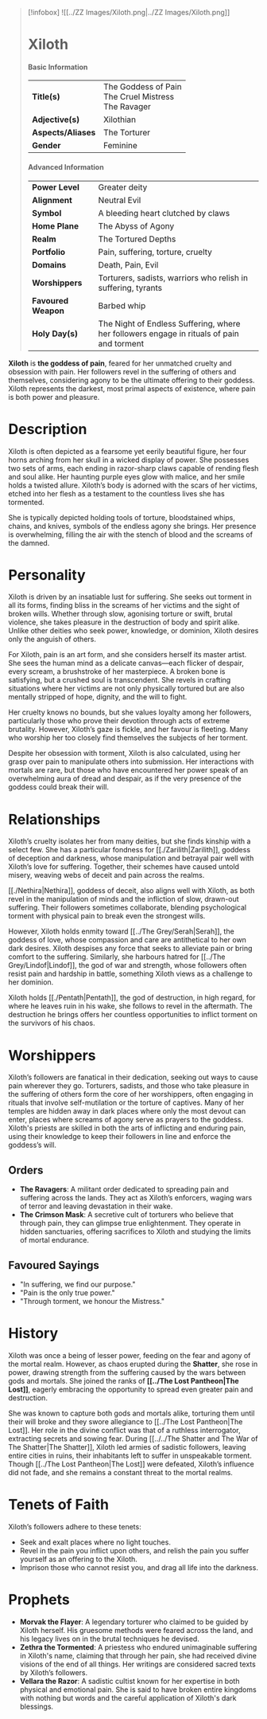 > [!infobox]
> ![[../ZZ Images/Xiloth.png|../ZZ Images/Xiloth.png]]  
> # Xiloth
> #### Basic Information
> |  |   |
> |---|---|
> | **Title(s)** | The Goddess of Pain<br>The Cruel Mistress<br>The Ravager |
> | **Adjective(s)** | Xilothian |
> | **Aspects/Aliases** | The Torturer |
> | **Gender** | Feminine |
> #### Advanced Information
> |  |  | 
> | --- | --- |
> | **Power Level** | Greater deity |
> | **Alignment** | Neutral Evil |
> | **Symbol** | A bleeding heart clutched by claws |
> | **Home Plane** | The Abyss of Agony |
> | **Realm** | The Tortured Depths |
> | **Portfolio** | Pain, suffering, torture, cruelty |
> | **Domains** | Death, Pain, Evil |
> | **Worshippers** | Torturers, sadists, warriors who relish in suffering, tyrants |
> | **Favoured Weapon** | Barbed whip |
> | **Holy Day(s)** | The Night of Endless Suffering, where her followers engage in rituals of pain and torment |

**Xiloth** is **the goddess of pain**, feared for her unmatched cruelty and obsession with pain. Her followers revel in the suffering of others and themselves, considering agony to be the ultimate offering to their goddess. Xiloth represents the darkest, most primal aspects of existence, where pain is both power and pleasure.

# Description
Xiloth is often depicted as a fearsome yet eerily beautiful figure, her four horns arching from her skull in a wicked display of power. She possesses two sets of arms, each ending in razor-sharp claws capable of rending flesh and soul alike. Her haunting purple eyes glow with malice, and her smile holds a twisted allure. Xiloth’s body is adorned with the scars of her victims, etched into her flesh as a testament to the countless lives she has tormented.

 She is typically depicted holding tools of torture, bloodstained whips, chains, and knives, symbols of the endless agony she brings. Her presence is overwhelming, filling the air with the stench of blood and the screams of the damned.

# Personality
Xiloth is driven by an insatiable lust for suffering. She seeks out torment in all its forms, finding bliss in the screams of her victims and the sight of broken wills. Whether through slow, agonising torture or swift, brutal violence, she takes pleasure in the destruction of body and spirit alike. Unlike other deities who seek power, knowledge, or dominion, Xiloth desires only the anguish of others.

For Xiloth, pain is an art form, and she considers herself its master artist. She sees the human mind as a delicate canvas—each flicker of despair, every scream, a brushstroke of her masterpiece. A broken bone is satisfying, but a crushed soul is transcendent. She revels in crafting situations where her victims are not only physically tortured but are also mentally stripped of hope, dignity, and the will to fight.

Her cruelty knows no bounds, but she values loyalty among her followers, particularly those who prove their devotion through acts of extreme brutality. However, Xiloth’s gaze is fickle, and her favour is fleeting. Many who worship her too closely find themselves the subjects of her torment.

Despite her obsession with torment, Xiloth is also calculated, using her grasp over pain to manipulate others into submission. Her interactions with mortals are rare, but those who have encountered her power speak of an overwhelming aura of dread and despair, as if the very presence of the goddess could break their will.

# Relationships
Xiloth’s cruelty isolates her from many deities, but she finds kinship with a select few. She has a particular fondness for [[./Zarilith|Zarilith]], goddess of deception and darkness, whose manipulation and betrayal pair well with Xiloth’s love for suffering. Together, their schemes have caused untold misery, weaving webs of deceit and pain across the realms.

[[./Nethira|Nethira]], goddess of deceit, also aligns well with Xiloth, as both revel in the manipulation of minds and the infliction of slow, drawn-out suffering. Their followers sometimes collaborate, blending psychological torment with physical pain to break even the strongest wills.

However, Xiloth holds enmity toward [[../The Grey/Serah|Serah]], the goddess of love, whose compassion and care are antithetical to her own dark desires. Xiloth despises any force that seeks to alleviate pain or bring comfort to the suffering. Similarly, she harbours hatred for [[../The Grey/Lindof|Lindof]], the god of war and strength, whose followers often resist pain and hardship in battle, something Xiloth views as a challenge to her dominion.

Xiloth holds [[./Pentath|Pentath]], the god of destruction, in high regard, for where he leaves ruin in his wake, she follows to revel in the aftermath. The destruction he brings offers her countless opportunities to inflict torment on the survivors of his chaos.

# Worshippers
Xiloth’s followers are fanatical in their dedication, seeking out ways to cause pain wherever they go. Torturers, sadists, and those who take pleasure in the suffering of others form the core of her worshippers, often engaging in rituals that involve self-mutilation or the torture of captives. Many of her temples are hidden away in dark places where only the most devout can enter, places where screams of agony serve as prayers to the goddess. Xiloth's priests are skilled in both the arts of inflicting and enduring pain, using their knowledge to keep their followers in line and enforce the goddess’s will.

## Orders
- **The Ravagers**: A militant order dedicated to spreading pain and suffering across the lands. They act as Xiloth’s enforcers, waging wars of terror and leaving devastation in their wake.
- **The Crimson Mask**: A secretive cult of torturers who believe that through pain, they can glimpse true enlightenment. They operate in hidden sanctuaries, offering sacrifices to Xiloth and studying the limits of mortal endurance.

## Favoured Sayings
- "In suffering, we find our purpose."
- "Pain is the only true power."
- "Through torment, we honour the Mistress."

# History
Xiloth was once a being of lesser power, feeding on the fear and agony of the mortal realm. However, as chaos erupted during the **Shatter**, she rose in power, drawing strength from the suffering caused by the wars between gods and mortals. She joined the ranks of **[[../The Lost Pantheon|The Lost]]**, eagerly embracing the opportunity to spread even greater pain and destruction. 

She was known to capture both gods and mortals alike, torturing them until their will broke and they swore allegiance to [[../The Lost Pantheon|The Lost]]. Her role in the divine conflict was that of a ruthless interrogator, extracting secrets and sowing fear. During [[../../The Shatter and The War of The Shatter|The Shatter]], Xiloth led armies of sadistic followers, leaving entire cities in ruins, their inhabitants left to suffer in unspeakable torment. Though [[../The Lost Pantheon|The Lost]] were defeated, Xiloth’s influence did not fade, and she remains a constant threat to the mortal realms.

# Tenets of Faith
Xiloth’s followers adhere to these tenets:
- Seek and exalt places where no light touches.
- Revel in the pain you inflict upon others, and relish the pain you suffer yourself as an offering to the Xiloth.
- Imprison those who cannot resist you, and drag all life into the darkness.

# Prophets
- **Morvak the Flayer**: A legendary torturer who claimed to be guided by Xiloth herself. His gruesome methods were feared across the land, and his legacy lives on in the brutal techniques he devised.
- **Zethra the Tormented**: A priestess who endured unimaginable suffering in Xiloth's name, claiming that through her pain, she had received divine visions of the end of all things. Her writings are considered sacred texts by Xiloth’s followers.
- **Vellara the Razor**: A sadistic cultist known for her expertise in both physical and emotional pain. She is said to have broken entire kingdoms with nothing but words and the careful application of Xiloth's dark blessings.